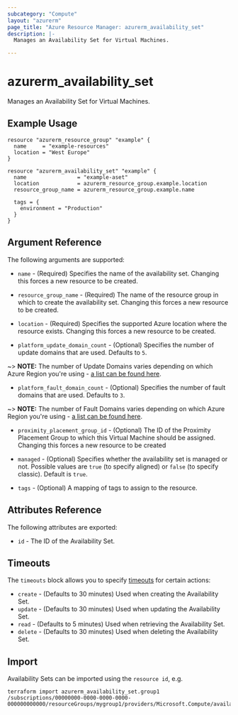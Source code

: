 ```yaml
---
subcategory: "Compute"
layout: "azurerm"
page_title: "Azure Resource Manager: azurerm_availability_set"
description: |-
  Manages an Availability Set for Virtual Machines.

---
```


# azurerm_availability_set

Manages an Availability Set for Virtual Machines.

## Example Usage

```hcl
resource "azurerm_resource_group" "example" {
  name     = "example-resources"
  location = "West Europe"
}

resource "azurerm_availability_set" "example" {
  name                = "example-aset"
  location            = azurerm_resource_group.example.location
  resource_group_name = azurerm_resource_group.example.name

  tags = {
    environment = "Production"
  }
}
```

## Argument Reference

The following arguments are supported:

* `name` - (Required) Specifies the name of the availability set. Changing this forces a new resource to be created.

* `resource_group_name` - (Required) The name of the resource group in which to create the availability set. Changing this forces a new resource to be created.

* `location` - (Required) Specifies the supported Azure location where the resource exists. Changing this forces a new resource to be created.

* `platform_update_domain_count` - (Optional) Specifies the number of update domains that are used. Defaults to `5`.

~> **NOTE:** The number of Update Domains varies depending on which Azure Region you're using - [a list can be found here](https://github.com/MicrosoftDocs/azure-docs/blob/master/includes/managed-disks-common-fault-domain-region-list.md).

* `platform_fault_domain_count` - (Optional) Specifies the number of fault domains that are used. Defaults to `3`.

~> **NOTE:** The number of Fault Domains varies depending on which Azure Region you're using - [a list can be found here](https://github.com/MicrosoftDocs/azure-docs/blob/master/includes/managed-disks-common-fault-domain-region-list.md).

* `proximity_placement_group_id` - (Optional) The ID of the Proximity Placement Group to which this Virtual Machine should be assigned. Changing this forces a new resource to be created

* `managed` - (Optional) Specifies whether the availability set is managed or not. Possible values are `true` (to specify aligned) or `false` (to specify classic). Default is `true`.

* `tags` - (Optional) A mapping of tags to assign to the resource.

## Attributes Reference

The following attributes are exported:

* `id` - The ID of the Availability Set.

## Timeouts

The `timeouts` block allows you to specify [timeouts](https://www.terraform.io/docs/configuration/resources.html#timeouts) for certain actions:

* `create` - (Defaults to 30 minutes) Used when creating the Availability Set.
* `update` - (Defaults to 30 minutes) Used when updating the Availability Set.
* `read` - (Defaults to 5 minutes) Used when retrieving the Availability Set.
* `delete` - (Defaults to 30 minutes) Used when deleting the Availability Set.

## Import

Availability Sets can be imported using the `resource id`, e.g.

```shell
terraform import azurerm_availability_set.group1 /subscriptions/00000000-0000-0000-0000-000000000000/resourceGroups/mygroup1/providers/Microsoft.Compute/availabilitySets/webAvailSet
```
